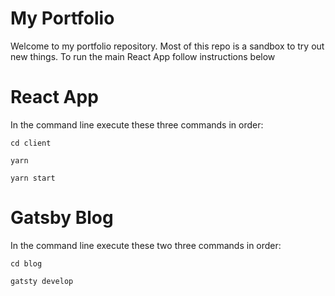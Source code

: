 # My Portfolio

Welcome to my portfolio repository. Most of this repo is a sandbox to try out new things. To run the main React App follow instructions below

# React App

In the command line execute these three commands in order:

`cd client`

`yarn`

`yarn start`

# Gatsby Blog

In the command line execute these two three commands in order:

`cd blog`

`gatsty develop`
